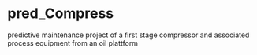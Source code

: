 # pred_Compress
predictive maintenance project of a first stage compressor and associated process equipment from an oil plattform

